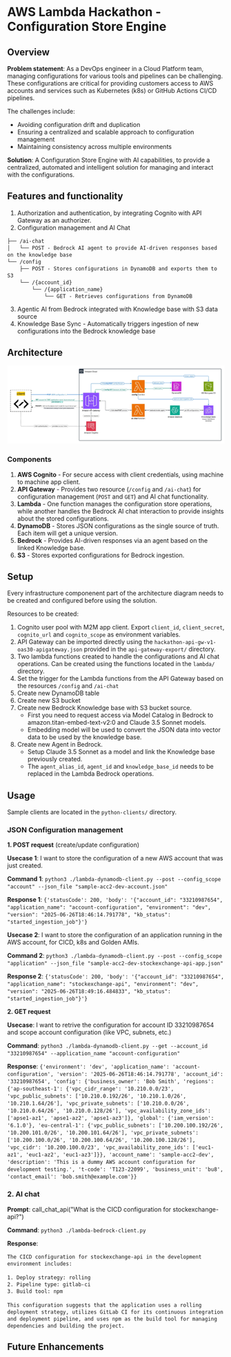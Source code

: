 # AWS Lambda Hackathon - Configuration Store Engine

## Overview

**Problem statement**: As a DevOps engineer in a Cloud Platform team, managing configurations for various tools and pipelines can be challenging. These configurations are critical for providing customers access to AWS accounts and services such as Kubernetes (k8s) or GitHub Actions CI/CD pipelines.

The challenges include:
- Avoiding configuration drift and duplication
- Ensuring a centralized and scalable approach to configuration management
- Maintaining consistency across multiple environments

**Solution**: A Configuration Store Engine with AI capabilities, to provide a centralized, automated and intelligent solution for managing and interact with the configurations.

## Features and functionality

1. Authorization and authentication, by integrating Cognito with API Gateway as an authorizer.
2. Configuration management and AI Chat

```
├── /ai-chat 
│   └── POST - Bedrock AI agent to provide AI-driven responses based on the knowledge base
└── /config
    ├── POST - Stores configurations in DynamoDB and exports them to S3
    └── /{account_id}
        └── /{application_name}
            └── GET - Retrieves configurations from DynamoDB
```

3. Agentic AI from Bedrock integrated with Knowledge base with S3 data source
4. Knowledge Base Sync - Automatically triggers ingestion of new configurations into the Bedrock knowledge base

## Architecture

![Alt text](hackathon-AWS-end2end-flow.jpeg "a title")

### Components

1. **AWS Cognito** - For secure access with client credentials, using machine to machine app client.
2. **API Gateway** - Provides two resource (```/config``` and ```/ai-chat```) for configuration management (```POST``` and ```GET```) and AI chat functionality.
3. **Lambda** - One function manages the configuration store operations, while another handles the Bedrock AI chat interaction to provide insights about the stored configurations.
4. **DynamoDB** - Stores JSON configurations as the single source of truth. Each item will get a unique version.
5. **Bedrock** - Provides AI-driven responses via an agent based on the linked Knowledge base.
6. **S3** - Stores exported configurations for Bedrock ingestion.



## Setup
Every infrastructure componenent part of the architecture diagram needs to be created and configured before using the solution. 

Resources to be created:
1. Cognito user pool with M2M app client. Export ```client_id```, ```client_secret```, ```cognito_url``` and ```cognito_scope``` as environment variables.
2. API Gateway can be imported directly using the ```hackathon-api-gw-v1-oas30-apigateway.json``` provided in the ```api-gateway-export/``` directory.
3. Two lambda functions created to handle the configurations and AI chat operations. Can be created using the functions located in the ```lambda/``` directory.
4. Set the trigger for the Lambda functions from the API Gateway based on the resources ```/config``` and ```/ai-chat```
5. Create new DynamoDB table
6. Create new S3 bucket
7. Create new Bedrock Knowledge base with S3 bucket source. 
    - First you need to request access via Model Catalog in Bedrock to amazon.titan-embed-text-v2:0 and Claude 3.5 Sonnet models.
    - Embedding model will be used to convert the JSON data into vector data to be used by the knowledge base.
8. Create new Agent in Bedrock. 
    - Setup Claude 3.5 Sonnet as a model and link the Knowledge base previously created.
    - The ```agent_alias_id```, ```agent_id``` and ```knowledge_base_id``` needs to be replaced in the Lambda Bedrock operations.

## Usage

Sample clients are located in the ```python-clients/``` directory.

### JSON Configuration management 

**1. POST request** (create/update configuration)

**Usecase 1**: I want to store the configuration of a new AWS account that was just created.

**Command 1**: ``` python3 ./lambda-dynamodb-client.py --post --config_scope "account" --json_file "sample-acc2-dev-account.json"  ```

**Response 1**: ``` {'statusCode': 200, 'body': '{"account_id": "33210987654", "application_name": "account-configuration", "environment": "dev", "version": "2025-06-26T18:46:14.791778", "kb_status": "started_ingestion_job"}'} ```

**Usecase 2**: I want to store the configuration of an application running in the AWS account, for CICD, k8s and Golden AMIs.

**Command 2**: ``` python3 ./lambda-dynamodb-client.py --post --config_scope "application" --json_file "sample-acc2-dev-stockexchange-api-app.json" ```

**Response 2**: ``` {'statusCode': 200, 'body': '{"account_id": "33210987654", "application_name": "stockexchange-api", "environment": "dev", "version": "2025-06-26T18:49:16.484833", "kb_status": "started_ingestion_job"}'} ```

**2. GET request**

**Usecase**: I want to retrive the configuration for account ID 33210987654 and scope account configuration (like VPC, subnets, etc.)

**Command**: ```python3 ./lambda-dynamodb-client.py --get --account_id "33210987654" --application_name "account-configuration"``` 

**Response**: ``` {'environment': 'dev', 'application_name': 'account-configuration', 'version': '2025-06-26T18:46:14.791778', 'account_id': '33210987654', 'config': {'business_owner': 'Bob Smith', 'regions': {'ap-southeast-1': {'vpc_cidr_range': '10.210.0.0/23', 'vpc_public_subnets': ['10.210.0.192/26', '10.210.1.0/26', '10.210.1.64/26'], 'vpc_private_subnets': ['10.210.0.0/26', '10.210.0.64/26', '10.210.0.128/26'], 'vpc_availability_zone_ids': ['apse1-az1', 'apse1-az2', 'apse1-az3']}, 'global': {'iam_version': '6.1.0'}, 'eu-central-1': {'vpc_public_subnets': ['10.200.100.192/26', '10.200.101.0/26', '10.200.101.64/26'], 'vpc_private_subnets': ['10.200.100.0/26', '10.200.100.64/26', '10.200.100.128/26'], 'vpc_cidr': '10.200.100.0/23', 'vpc_availability_zone_ids': ['euc1-az1', 'euc1-az2', 'euc1-az3']}}, 'account_name': 'sample-acc2-dev', 'description': 'This is a dummy AWS account configuration for development testing.', 't-code': 'T123-22099', 'business_unit': 'bu8', 'contact_email': 'bob.smith@example.com'}} ```


### 2. AI chat

**Prompt**: call_chat_api("What is the CICD configuration for stockexchange-api?")

**Command**: ``` python3 ./lambda-bedrock-client.py  ```

**Response**: 
```
The CICD configuration for stockexchange-api in the development environment includes:

1. Deploy strategy: rolling
2. Pipeline type: gitlab-ci
3. Build tool: npm

This configuration suggests that the application uses a rolling deployment strategy, utilizes GitLab CI for its continuous integration and deployment pipeline, and uses npm as the build tool for managing dependencies and building the project. 
```

## Future Enhancements

